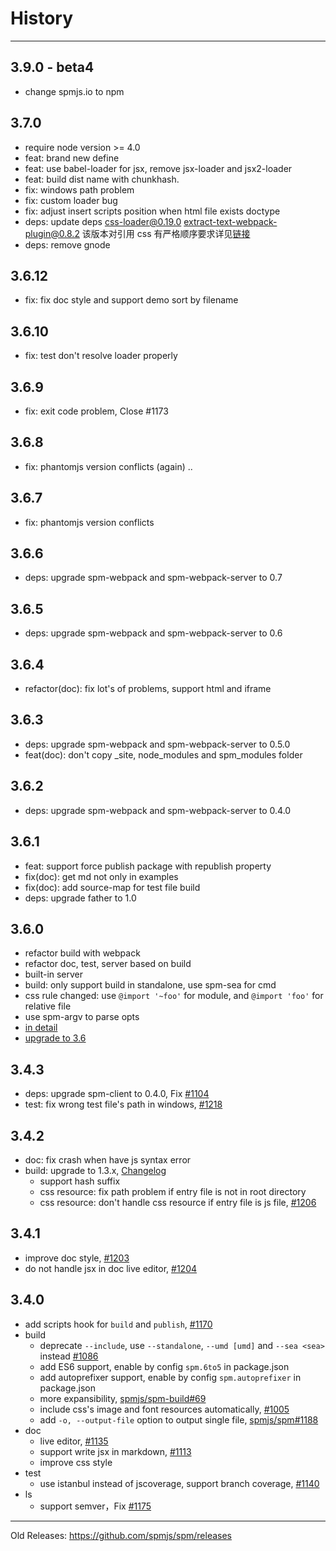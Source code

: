 # History

---

## 3.9.0 - beta4

- change spmjs.io to npm

## 3.7.0

- require node version >= 4.0
- feat: brand new define
- feat: use babel-loader for jsx, remove jsx-loader and jsx2-loader
- feat: build dist name with chunkhash.
- fix: windows path problem
- fix: custom loader bug
- fix:  adjust insert scripts position when html file exists doctype
- deps: update deps css-loader@0.19.0 extract-text-webpack-plugin@0.8.2 该版本对引用 css 有严格顺序要求详见[链接](https://github.com/webpack/extract-text-webpack-plugin/issues/80)
- deps: remove gnode

## 3.6.12

- fix: fix doc style and support demo sort by filename

## 3.6.10

- fix: test don't resolve loader properly

## 3.6.9

- fix: exit code problem, Close #1173

## 3.6.8

- fix: phantomjs version conflicts (again) ..

## 3.6.7

- fix: phantomjs version conflicts

## 3.6.6

- deps: upgrade spm-webpack and spm-webpack-server to 0.7

## 3.6.5

- deps: upgrade spm-webpack and spm-webpack-server to 0.6

## 3.6.4

- refactor(doc): fix lot's of problems, support html and iframe

## 3.6.3

- deps: upgrade spm-webpack and spm-webpack-server to 0.5.0
- feat(doc): don't copy _site, node_modules and spm_modules folder

## 3.6.2

- deps: upgrade spm-webpack and spm-webpack-server to 0.4.0

## 3.6.1

- feat: support force publish package with republish property
- fix(doc): get md not only in examples
- fix(doc): add source-map for test file build
- deps: upgrade father to 1.0

## 3.6.0

- refactor build with webpack
- refactor doc, test, server based on build
- built-in server
- build: only support build in standalone, use spm-sea for cmd
- css rule changed: use `@import '~foo'` for module, and `@import 'foo'` for relative file
- use spm-argv to parse opts
- [in detail](https://github.com/spmjs/docs/blob/master/misc/release-3.6.md)
- [upgrade to 3.6](https://github.com/spmjs/docs/blob/master/misc/upgrade-to-3.6.md)

## 3.4.3

- deps: upgrade spm-client to 0.4.0, Fix [#1104](https://github.com/spmjs/spm/issues/1104)
- test: fix wrong test file's path in windows, [#1218](https://github.com/spmjs/spm/issues/1218)

## 3.4.2

- doc: fix crash when have js syntax error
- build: upgrade to 1.3.x, [Changelog](https://github.com/spmjs/spm-build/blob/master/HISTORY.md#130)
  - support hash suffix
  - css resource: fix path problem if entry file is not in root directory
  - css resource: don't handle css resource if entry file is js file, [#1206](https://github.com/spmjs/spm/issues/1206)

## 3.4.1

- improve doc style, [#1203](https://github.com/spmjs/spm/pull/1203)
- do not handle jsx in doc live editor, [#1204](https://github.com/spmjs/spm/issues/1204)

## 3.4.0

- add scripts hook for `build` and `publish`, [#1170](https://github.com/spmjs/spm/pull/1170)
- build
  - deprecate `--include`, use `--standalone`, `--umd [umd]` and `--sea <sea>` instead [#1086](https://github.com/spmjs/spm/issues/1086)
  - add ES6 support, enable by config `spm.6to5` in package.json
  - add autoprefixer support, enable by config `spm.autoprefixer` in package.json
  - more expansibility, [spmjs/spm-build#69](https://github.com/spmjs/spm-build/pull/69)
  - include css's image and font resources automatically, [#1005](https://github.com/spmjs/spm/issues/1005)
  - add `-o, --output-file` option to output single file, [spmjs/spm#1188](https://github.com/spmjs/spm/issues/1188)
- doc
  - live editor, [#1135](https://github.com/spmjs/spm/pull/1135)
  - support write jsx in markdown, [#1113](https://github.com/spmjs/spm/issues/1113)
  - improve css style
- test
  - use istanbul instead of jscoverage, support branch coverage, [#1140](https://github.com/spmjs/spm/pull/1140)
- ls
  - support semver，Fix [#1175](https://github.com/spmjs/spm/issues/1175)

---

Old Releases: https://github.com/spmjs/spm/releases

